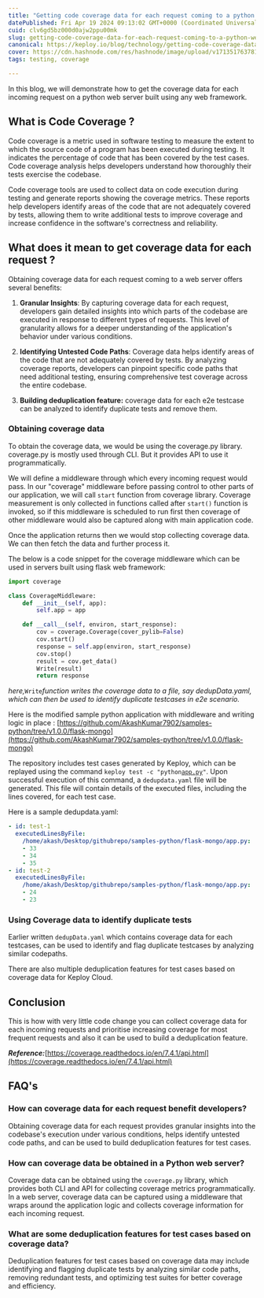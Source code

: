 ```yaml
---
title: "Getting code coverage data for each request coming to a python web server"
datePublished: Fri Apr 19 2024 09:13:02 GMT+0000 (Coordinated Universal Time)
cuid: clv6gd5bz000d0ajw2ppu00mk
slug: getting-code-coverage-data-for-each-request-coming-to-a-python-web-server
canonical: https://keploy.io/blog/technology/getting-code-coverage-data-for-each-request-coming-to-a-python-web-server
cover: https://cdn.hashnode.com/res/hashnode/image/upload/v1713517637811/7284f08d-9592-4019-b29f-5ddad41e6e22.png
tags: testing, coverage

---
```


In this blog, we will demonstrate how to get the coverage data for each incoming request on a python web server built using any web framework.

## What is Code Coverage ?

Code coverage is a metric used in software testing to measure the extent to which the source code of a program has been executed during testing. It indicates the percentage of code that has been covered by the test cases. Code coverage analysis helps developers understand how thoroughly their tests exercise the codebase.

Code coverage tools are used to collect data on code execution during testing and generate reports showing the coverage metrics. These reports help developers identify areas of the code that are not adequately covered by tests, allowing them to write additional tests to improve coverage and increase confidence in the software's correctness and reliability.

## What does it mean to get coverage data for each request ?

Obtaining coverage data for each request coming to a web server offers several benefits:

1. **Granular Insights**: By capturing coverage data for each request, developers gain detailed insights into which parts of the codebase are executed in response to different types of requests. This level of granularity allows for a deeper understanding of the application's behavior under various conditions.
    
2. **Identifying Untested Code Paths**: Coverage data helps identify areas of the code that are not adequately covered by tests. By analyzing coverage reports, developers can pinpoint specific code paths that need additional testing, ensuring comprehensive test coverage across the entire codebase.
    
3. **Building deduplication feature:** coverage data for each e2e testcase can be analyzed to identify duplicate tests and remove them.
    

### Obtaining coverage data

To obtain the coverage data, we would be using the coverage.py library. coverage.py is mostly used through CLI. But it provides API to use it programmatically.

We will define a middleware through which every incoming request would pass. In our "coverage" middleware before passing control to other parts of our application, we will call `start` function from coverage library. Coverage measurement is only collected in functions called after `start()` function is invoked, so if this middleware is scheduled to run first then coverage of other middleware would also be captured along with main application code.

Once the application returns then we would stop collecting coverage data. We can then fetch the data and further process it.

The below is a code snippet for the coverage middleware which can be used in servers built using flask web framework:

```python
import coverage

class CoverageMiddleware:
    def __init__(self, app):
        self.app = app

    def __call__(self, environ, start_response):
        cov = coverage.Coverage(cover_pylib=False)
        cov.start()
        response = self.app(environ, start_response)
        cov.stop()
        result = cov.get_data()
        Write(result)
        return response
```

*here,*`Write`*function writes the coverage data to a file, say dedupData.yaml, which can then be used to identify duplicate testcases in e2e scenario.*

Here is the modified sample python application with middleware and writing logic in place : [https://github.com/AkashKumar7902/samples-python/tree/v1.0.0/flask-mongo](https://github.com/AkashKumar7902/samples-python/tree/v1.0.0/flask-mongo)

The repository includes test cases generated by Keploy, which can be replayed using the command `keploy test -c "python`[`app.py`](http://app.py)`"`. Upon successful execution of this command, a `dedupdata.yaml` file will be generated. This file will contain details of the executed files, including the lines covered, for each test case.

Here is a sample dedupdata.yaml:

```yaml
- id: test-1
  executedLinesByFile:
    /home/akash/Desktop/githubrepo/samples-python/flask-mongo/app.py:
    - 33
    - 34
    - 35
- id: test-2
  executedLinesByFile:
    /home/akash/Desktop/githubrepo/samples-python/flask-mongo/app.py:
    - 24
    - 23
```

### Using Coverage data to identify duplicate tests

Earlier written `dedupData.yaml` which contains coverage data for each testcases, can be used to identify and flag duplicate testcases by analyzing similar codepaths.

There are also multiple deduplication features for test cases based on coverage data for Keploy Cloud.

## **Conclusion**

This is how with very little code change you can collect coverage data for each incoming requests and prioritise increasing coverage for most frequent requests and also it can be used to build a deduplication feature.

***Reference:***[https://coverage.readthedocs.io/en/7.4.1/api.html](https://coverage.readthedocs.io/en/7.4.1/api.html)

## FAQ's

### How can coverage data for each request benefit developers?

Obtaining coverage data for each request provides granular insights into the codebase's execution under various conditions, helps identify untested code paths, and can be used to build deduplication features for test cases.

### How can coverage data be obtained in a Python web server?

Coverage data can be obtained using the `coverage.py` library, which provides both CLI and API for collecting coverage metrics programmatically. In a web server, coverage data can be captured using a middleware that wraps around the application logic and collects coverage information for each incoming request.

### What are some deduplication features for test cases based on coverage data?

Deduplication features for test cases based on coverage data may include identifying and flagging duplicate tests by analyzing similar code paths, removing redundant tests, and optimizing test suites for better coverage and efficiency.